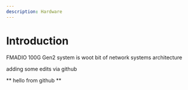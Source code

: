 ```yaml
---
description: Hardware
---
```


# Introduction

FMADIO 100G Gen2 system is woot bit of network systems architecture


adding some edits via github

** hello from github **

